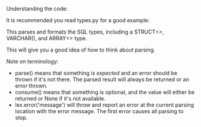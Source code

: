 
Understanding the code:

It is recommended you read types.py for a good example:

This parses and formats the SQL types, including a STRUCT<>, VARCHAR(), and ARRAY<> type.

This will give you a good idea of how to think about parsing.

Note on terminology:
 - parse() means that something is *expected* and an error should be thrown if it's
   not there. The parsed result will always be returned or an error thrown.
 - consume() means that something is optional, and the value will either be returned
   or None if it's not available.
 - lex.error('message') will throw and report an error at the current parsing location
   with the error message. The first error causes all parsing to stop.

